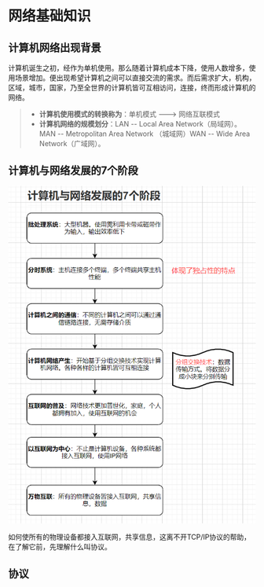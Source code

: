 # 网络基础知识

## 计算机网络出现背景

​	计算机诞生之初，经作为单机使用。那么随着计算机成本下降，使用人数增多，使用场景增加。便出现希望计算机之间可以直接交流的需求。而后需求扩大，机构，区域，城市，国家，乃至全世界的计算机皆可互相访问，连接，终而形成计算机的网络。

> - **计算机使用模式的转换称为**：单机模式 --->  网络互联模式
> - **计算机网络的规模划分**：LAN -- Local Area Network（局域网）。MAN -- Metropolitan Area Network （城域网）WAN --  Wide Area Network（广域网）。

## 计算机与网络发展的7个阶段

![1729514810173](《图解TCPIP》.assets/1729514810173.png)

如何使所有的物理设备都接入互联网，共享信息，这离不开TCP/IP协议的帮助，在了解它前，先理解什么叫协议。

## 协议

